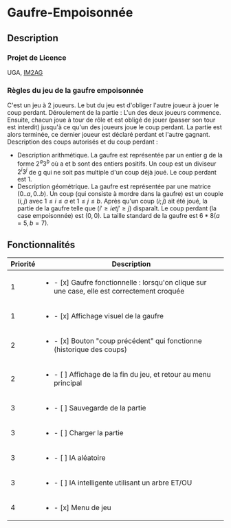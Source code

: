 # Gaufre-Empoisonnée


## Description 
### Projet de Licence
UGA, [IM2AG](https://im2ag.univ-grenoble-alpes.fr/)

### Règles du jeu de la gaufre empoisonnée
C'est un jeu à 2 joueurs. Le but du jeu est d'obliger l'autre joueur à jouer le coup perdant. 
Déroulement de la partie :
L'un des deux joueurs commence. Ensuite, chacun joue à tour de rôle et est obligé de jouer (passer son tour est interdit) jusqu'à ce qu'un des joueurs joue le coup perdant. La partie est alors terminée, ce dernier joueur est déclaré perdant et l'autre gagnant.
Description des coups autorisés et du coup perdant :
- Description arithmétique. La gaufre est représentée par un entier g de la forme $2^a3^b$ où a et b sont des entiers positifs. Un coup est un diviseur $2^i3^j$ de g qui ne soit pas multiple d'un coup déjà joué. Le coup perdant est 1.
- Description géométrique. La gaufre est représentée par une matrice $(0..a, 0..b)$. Un coup (qui consiste à mordre dans la gaufre) est un couple $(i, j)$ avec $1≤i≤a$ et $1≤j≤b$. Après qu'un coup $(i; j)$ ait été joué, la partie de la gaufre telle que  $(i'≥i et j'≥j)$ disparaît. Le coup perdant (la case empoisonnée) est $(0, 0)$.
La taille standard de la gaufre est $6*8 (a=5, b=7)$.


## Fonctionnalités

| Priorité | Description |
| --- | --- |
| 1 | <ul><li> - [x] Gaufre fonctionnelle : lorsqu'on clique sur une case, elle est correctement croquée </li></ul>
| 1 | <ul><li> - [x] Affichage visuel de la gaufre                                                       </li></ul>
| 2 | <ul><li> - [x] Bouton "coup précédent" qui fonctionne (historique des coups)                       </li></ul>
| 2 | <ul><li> - [ ] Affichage de la fin du jeu, et retour au menu principal                             </li></ul>
| 3 | <ul><li> - [ ] Sauvegarde de la partie                                                             </li></ul>
| 3 | <ul><li> - [ ] Charger la partie                                                                   </li></ul>
| 3 | <ul><li> - [ ] IA aléatoire                                                                        </li></ul>
| 3 | <ul><li> - [ ] IA intelligente utilisant un arbre ET/OU                                            </li></ul>
| 4 | <ul><li> - [x] Menu de jeu                                                                         </li></ul>
